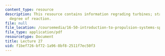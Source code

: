 ```yaml
---
content_type: resource
description: This resource contains information regrading turbines; stage characteristics;
  degree of reaction.
file: null
file_location: /coursemedia/16-50-introduction-to-propulsion-systems-spring-2012/f1bef726bf721a968bf82511f7ec50f3_MIT16_50S12_lec27.pdf
file_type: application/pdf
resourcetype: Document
title: Lecture 27
uid: f1bef726-bf72-1a96-8bf8-2511f7ec50f3
---
```

